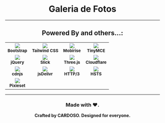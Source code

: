 <div align="center">

# Galeria de Fotos  


---

## Powered By and others...:

<table align="center">
  <tr>
    <td align="center" valign="middle">
      <img src="https://img.shields.io/badge/Bootstrap-563D7C?style=for-the-badge&logo=bootstrap&logoColor=white" /><br/>
      <sub><strong>Bootstrap</strong></sub>
    </td>
    <td align="center" valign="middle">
      <img src="https://img.shields.io/badge/Tailwind_CSS-06B6D4?style=for-the-badge&logo=tailwind-css&logoColor=white" /><br/>
      <sub><strong>Tailwind CSS</strong></sub>
    </td>
    <td align="center" valign="middle">
      <img src="https://img.shields.io/badge/Mobirise-F5385D?style=for-the-badge&logo=mobirise&logoColor=white" /><br/>
      <sub><strong>Mobirise</strong></sub>
    </td>
    <td align="center" valign="middle">
      <img src="https://img.shields.io/badge/TinyMCE-2862E9?style=for-the-badge&logo=tinyMCE&logoColor=white" /><br/>
      <sub><strong>TinyMCE</strong></sub>
    </td>
  </tr>
  <tr>
    <td align="center" valign="middle">
      <img src="https://img.shields.io/badge/jQuery-0769AD?style=for-the-badge&logo=jquery&logoColor=white" /><br/>
      <sub><strong>jQuery</strong></sub>
    </td>
    <td align="center" valign="middle">
      <img src="https://img.shields.io/badge/Slick_Slider-FF0084?style=for-the-badge&logo=slack&logoColor=white" /><br/>
      <sub><strong>Slick</strong></sub>
    </td>
    <td align="center" valign="middle">
      <img src="https://img.shields.io/badge/Three.js-000000?style=for-the-badge&logo=three.js&logoColor=white" /><br/>
      <sub><strong>Three.js</strong></sub>
    </td>
    <td align="center" valign="middle">
      <img src="https://img.shields.io/badge/Cloudflare-F38020?style=for-the-badge&logo=cloudflare&logoColor=white" /><br/>
      <sub><strong>Cloudflare</strong></sub>
    </td>
  </tr>
  <tr>
    <td align="center" valign="middle">
      <img src="https://img.shields.io/badge/CDNJS-000000?style=for-the-badge&logo=cdnjs&logoColor=white" /><br/>
      <sub><strong>cdnjs</strong></sub>
    </td>
    <td align="center" valign="middle">
      <img src="https://img.shields.io/badge/jsDelivr-FF4500?style=for-the-badge&logo=jsDelivr&logoColor=white" /><br/>
      <sub><strong>jsDelivr</strong></sub>
    </td>
    <td align="center" valign="middle">
      <img src="https://img.shields.io/badge/HTTP3-29ABE2?style=for-the-badge&logo=internet-explorer&logoColor=white" /><br/>
      <sub><strong>HTTP/3</strong></sub>
    </td>
    <td align="center" valign="middle">
      <img src="https://img.shields.io/badge/HSTS-Security?style=for-the-badge&logo=letsencrypt&logoColor=white" /><br/>
      <sub><strong>HSTS</strong></sub>
    </td>
  </tr>
  <tr>
    <td align="center" valign="middle">
      <img src="https://img.shields.io/badge/Pixieset-000000?style=for-the-badge&logoColor=white" /><br/>
      <sub><strong>Pixieset</strong></sub>
    </td>
  </tr>
</table>

---

### Made with ❤️.  
**Crafted by CARDOSO. Designed for everyone.**

</div>

